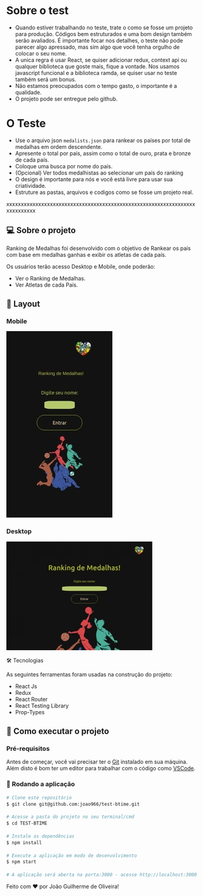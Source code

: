# Sobre o test

- Quando estiver trabalhando no teste, trate o como se fosse um projeto para produção. Códigos bem estruturados e uma bom design também serão avaliados. É importante focar nos detalhes, o teste não pode parecer algo apressado, mas sim algo que você tenha orgulho de colocar o seu nome.
- A unica regra é usar React, se quiser adicionar redux, context api ou qualquer biblioteca que goste mais, fique a vontade. Nos usamos javascript funcional e a biblioteca ramda, se quiser usar no teste também será um bonus.
- Não estamos preocupados com o tempo gasto, o importante é a qualidade.
- O projeto pode ser entregue pelo github.

# O Teste

- Use o arquivo json `medalists.json` para rankear os países por total de medalhas em ordem descendente.
- Apresente o total por país, assim como o total de ouro, prata e bronze de cada país.
- Coloque uma busca por nome do país.
- (Opcional) Ver todos medalhistas ao selecionar um país do ranking
- O design é importante para nós e você está livre para usar sua criatividade.
- Estruture as pastas, arquivos e codigos como se fosse um projeto real.

xxxxxxxxxxxxxxxxxxxxxxxxxxxxxxxxxxxxxxxxxxxxxxxxxxxxxxxxxxxxxxxxxxxxxxxxxxx

## 💻 Sobre o projeto

Ranking de Medalhas foi desenvolvido com o objetivo de Rankear os país com base em medalhas ganhas e exibir os atletas de cada país.

Os usuários terão acesso Desktop e Mobile, onde poderão:

- Ver o Ranking de Medalhas.
- Ver Atletas de cada País.

## 🎨 Layout

### Mobile

<img src="src/assets/layout-mobile2.jpg"/>

### Desktop

<img src="src/assets/layout-desktop.jpg"/>

🛠 Tecnologias

As seguintes ferramentas foram usadas na construção do projeto:

* React Js
* Redux
* React Router
* React Testing Library
* Prop-Types


## 🚀 Como executar o projeto

### Pré-requisitos

Antes de começar, você vai precisar ter o [Git](https://git-scm.com) instalado em sua máquina.
Além disto é bom ter um editor para trabalhar com o código como [VSCode](https://code.visualstudio.com/).

### 🧭 Rodando a aplicação
```bash
# Clone este repositório
$ git clone git@github.com:joao966/test-btime.git

# Acesse a pasta do projeto no seu terminal/cmd
$ cd TEST-BTIME

# Instale as dependências
$ npm install

# Execute a aplicação em modo de desenvolvimento
$ npm start

# A aplicação será aberta na porta:3000 - acesse http://localhost:3000
```

Feito com ❤️ por João Guilherme de Oliveira!
